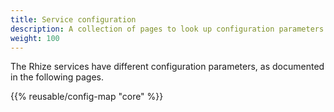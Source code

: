 ```yaml
---
title: Service configuration
description: A collection of pages to look up configuration parameters for various Rhize services.
weight: 100
---
```


The Rhize services have different configuration parameters, as documented in the following pages.

{{% reusable/config-map "core" %}}

